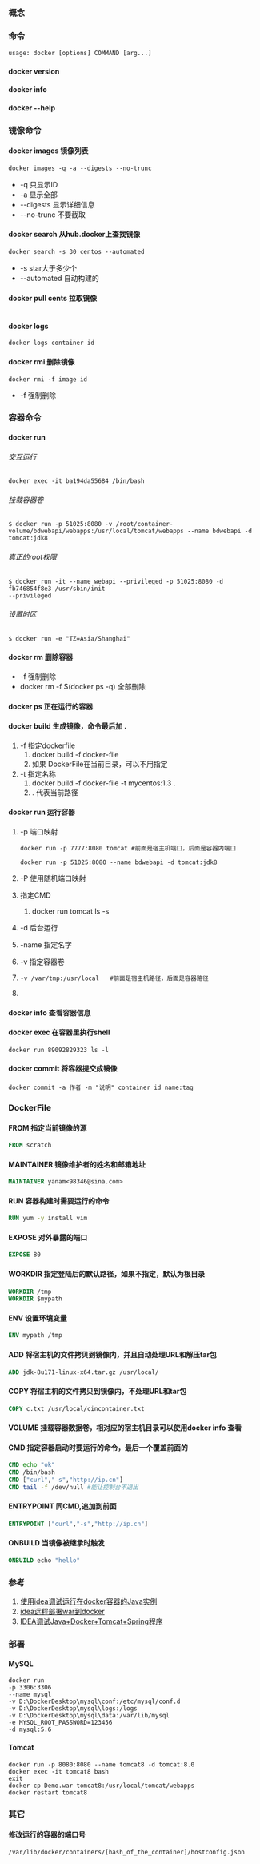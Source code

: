 ### 概念

### 命令

```dockerfile
usage: docker [options] COMMAND [arg...]
```

#### docker version 

#### docker info

#### docker --help 

### 镜像命令

#### docker images 镜像列表

```dockerfile
docker images -q -a --digests --no-trunc
```

- -q 只显示ID
- -a 显示全部 
- --digests 显示详细信息
- --no-trunc 不要截取

#### docker search 从hub.docker上查找镜像

```dockerfile
docker search -s 30 centos --automated
```

- -s star大于多少个
- --automated 自动构建的

#### docker pull cents 拉取镜像

```dockerfile

```

#### docker logs

```shell
docker logs container id
```



#### docker rmi 删除镜像

```shell
docker rmi -f image id
```

- -f 强制删除

### 容器命令

#### docker run



###### 交互运行

```shell
docker exec -it ba194da55684 /bin/bash
```

###### 挂载容器卷

```shell
$ docker run -p 51025:8080 -v /root/container-volume/bdwebapi/webapps:/usr/local/tomcat/webapps --name bdwebapi -d tomcat:jdk8
```

###### 真正的root权限

```shell
$ docker run -it --name webapi --privileged -p 51025:8080 -d fb746854f8e3 /usr/sbin/init
--privileged
```

###### 设置时区

```shell
$ docker run -e "TZ=Asia/Shanghai"
```



#### docker rm 删除容器

- -f  强制删除
- docker rm -f $(docker ps -q)  全部删除

#### docker ps 正在运行的容器

#### docker build 生成镜像，命令最后加 .

1. -f 指定dockerfile
   1. docker build -f docker-file
   2. 如果 DockerFile在当前目录，可以不用指定 
2. -t 指定名称
   1. docker build -f docker-file -t mycentos:1.3 .
   2. . 代表当前路径

#### docker run 运行容器

1. -p 端口映射
  
   ```shell
   docker run -p 7777:8080 tomcat #前面是宿主机端口，后面是容器内端口
   
   docker run -p 51025:8080 --name bdwebapi -d tomcat:jdk8
   ```
   
2. -P 使用随机端口映射

3. 指定CMD

   1. docker run tomcat ls -s

4. -d 后台运行

5. -name 指定名字

6. -v 指定容器卷

7. ```shell
   -v /var/tmp:/usr/local	#前面是宿主机路径，后面是容器路径
   ```

8. 

#### docker info 查看容器信息

#### docker exec 在容器里执行shell

```shell
docker run 89092829323 ls -l
```

#### docker commit 将容器提交成镜像

```shell
docker commit -a 作者 -m "说明" container id name:tag
```



### DockerFile



#### FROM   指定当前镜像的源

```dockerfile
FROM scratch
```



#### MAINTAINER  镜像维护者的姓名和邮箱地址

```dockerfile
MAINTAINER yanam<98346@sina.com>
```



#### RUN 容器构建时需要运行的命令

```dockerfile
RUN yum -y install vim
```



#### EXPOSE  对外暴露的端口

```dockerfile
EXPOSE 80
```



#### WORKDIR  指定登陆后的默认路径，如果不指定，默认为根目录

```dockerfile
WORKDIR /tmp
WORKDIR $mypath
```



#### ENV  设置环境变量

```dockerfile
ENV mypath /tmp 
```



#### ADD  将宿主机的文件拷贝到镜像内，并且自动处理URL和解压tar包

```dockerfile
ADD jdk-8u171-linux-x64.tar.gz /usr/local/
```



#### COPY  将宿主机的文件拷贝到镜像内，不处理URL和tar包

```dockerfile
COPY c.txt /usr/local/cincontainer.txt
```



#### VOLUME  挂载容器数据卷，相对应的宿主机目录可以使用docker info 查看

#### CMD  指定容器启动时要运行的命令，最后一个覆盖前面的

```dockerfile
CMD echo "ok"
CMD /bin/bash
CMD ["curl","-s","http://ip.cn"]
CMD tail -f /dev/null #能让控制台不退出

```



#### ENTRYPOINT  同CMD,追加到前面

```dockerfile
ENTRYPOINT ["curl","-s","http://ip.cn"]
```



#### ONBUILD  当镜像被继承时触发

```dockerfile
ONBUILD echo "hello"
```

### 参考

1. [使用idea调试运行在docker容器的Java实例](https://www.jianshu.com/p/7d685dce1440)
2. [idea远程部署war到docker](https://blog.csdn.net/yu757371316/article/details/81133167)
3. [IDEA调试Java+Docker+Tomcat+Spring程序](https://www.awaimai.com/2608.html)

### 部署

#### MySQL

```shell
docker run 
-p 3306:3306 
--name mysql 
-v D:\DockerDesktop\mysql\conf:/etc/mysql/conf.d 
-v D:\DockerDesktop\mysql\logs:/logs 
-v D:\DockerDesktop\mysql\data:/var/lib/mysql 
-e MYSQL_ROOT_PASSWORD=123456 
-d mysql:5.6
```

#### Tomcat

```shell
docker run -p 8080:8080 --name tomcat8 -d tomcat:8.0
docker exec -it tomcat8 bash
exit
docker cp Demo.war tomcat8:/usr/local/tomcat/webapps
docker restart tomcat8
```

### 其它

#### 修改运行的容器的端口号

```shell
/var/lib/docker/containers/[hash_of_the_container]/hostconfig.json
```




